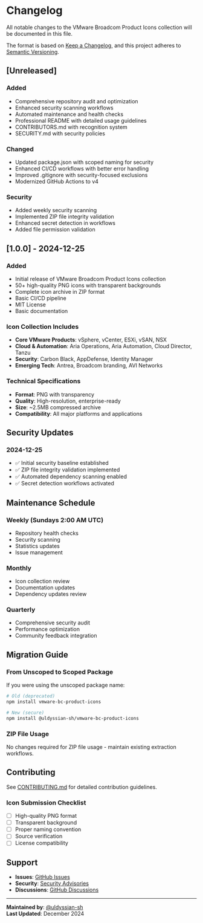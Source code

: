 # Changelog

All notable changes to the VMware Broadcom Product Icons collection will be documented in this file.

The format is based on [Keep a Changelog](https://keepachangelog.com/en/1.0.0/),
and this project adheres to [Semantic Versioning](https://semver.org/spec/v2.0.0.html).

## [Unreleased]

### Added
- Comprehensive repository audit and optimization
- Enhanced security scanning workflows
- Automated maintenance and health checks
- Professional README with detailed usage guidelines
- CONTRIBUTORS.md with recognition system
- SECURITY.md with security policies

### Changed
- Updated package.json with scoped naming for security
- Enhanced CI/CD workflows with better error handling
- Improved .gitignore with security-focused exclusions
- Modernized GitHub Actions to v4

### Security
- Added weekly security scanning
- Implemented ZIP file integrity validation
- Enhanced secret detection in workflows
- Added file permission validation

## [1.0.0] - 2024-12-25

### Added
- Initial release of VMware Broadcom Product Icons collection
- 50+ high-quality PNG icons with transparent backgrounds
- Complete icon archive in ZIP format
- Basic CI/CD pipeline
- MIT License
- Basic documentation

### Icon Collection Includes
- **Core VMware Products**: vSphere, vCenter, ESXi, vSAN, NSX
- **Cloud & Automation**: Aria Operations, Aria Automation, Cloud Director, Tanzu
- **Security**: Carbon Black, AppDefense, Identity Manager
- **Emerging Tech**: Antrea, Broadcom branding, AVI Networks

### Technical Specifications
- **Format**: PNG with transparency
- **Quality**: High-resolution, enterprise-ready
- **Size**: ~2.5MB compressed archive
- **Compatibility**: All major platforms and applications

## Security Updates

### 2024-12-25
- ✅ Initial security baseline established
- ✅ ZIP file integrity validation implemented
- ✅ Automated dependency scanning enabled
- ✅ Secret detection workflows activated

## Maintenance Schedule

### Weekly (Sundays 2:00 AM UTC)
- Repository health checks
- Security scanning
- Statistics updates
- Issue management

### Monthly
- Icon collection review
- Documentation updates
- Dependency updates review

### Quarterly
- Comprehensive security audit
- Performance optimization
- Community feedback integration

## Migration Guide

### From Unscoped to Scoped Package
If you were using the unscoped package name:

```bash
# Old (deprecated)
npm install vmware-bc-product-icons

# New (secure)
npm install @uldyssian-sh/vmware-bc-product-icons
```

### ZIP File Usage
No changes required for ZIP file usage - maintain existing extraction workflows.

## Contributing

See [CONTRIBUTING.md](CONTRIBUTING.md) for detailed contribution guidelines.

### Icon Submission Checklist
- [ ] High-quality PNG format
- [ ] Transparent background
- [ ] Proper naming convention
- [ ] Source verification
- [ ] License compatibility

## Support

- **Issues**: [GitHub Issues](https://github.com/uldyssian-sh/vmware-bc-product-icons/issues)
- **Security**: [Security Advisories](https://github.com/uldyssian-sh/vmware-bc-product-icons/security)
- **Discussions**: [GitHub Discussions](https://github.com/uldyssian-sh/vmware-bc-product-icons/discussions)

---

**Maintained by**: [@uldyssian-sh](https://github.com/uldyssian-sh)  
**Last Updated**: December 2024